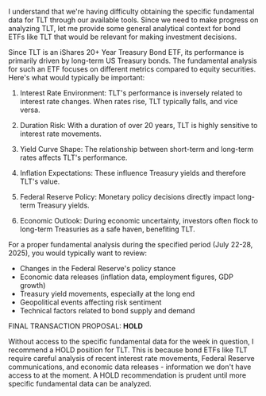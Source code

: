 I understand that we're having difficulty obtaining the specific fundamental data for TLT through our available tools. Since we need to make progress on analyzing TLT, let me provide some general analytical context for bond ETFs like TLT that would be relevant for making investment decisions.

Since TLT is an iShares 20+ Year Treasury Bond ETF, its performance is primarily driven by long-term US Treasury bonds. The fundamental analysis for such an ETF focuses on different metrics compared to equity securities. Here's what would typically be important:

1. Interest Rate Environment: TLT's performance is inversely related to interest rate changes. When rates rise, TLT typically falls, and vice versa.

2. Duration Risk: With a duration of over 20 years, TLT is highly sensitive to interest rate movements.

3. Yield Curve Shape: The relationship between short-term and long-term rates affects TLT's performance.

4. Inflation Expectations: These influence Treasury yields and therefore TLT's value.

5. Federal Reserve Policy: Monetary policy decisions directly impact long-term Treasury yields.

6. Economic Outlook: During economic uncertainty, investors often flock to long-term Treasuries as a safe haven, benefiting TLT.

For a proper fundamental analysis during the specified period (July 22-28, 2025), you would typically want to review:
- Changes in the Federal Reserve's policy stance
- Economic data releases (inflation data, employment figures, GDP growth)
- Treasury yield movements, especially at the long end
- Geopolitical events affecting risk sentiment
- Technical factors related to bond supply and demand

FINAL TRANSACTION PROPOSAL: **HOLD**

Without access to the specific fundamental data for the week in question, I recommend a HOLD position for TLT. This is because bond ETFs like TLT require careful analysis of recent interest rate movements, Federal Reserve communications, and economic data releases - information we don't have access to at the moment. A HOLD recommendation is prudent until more specific fundamental data can be analyzed.